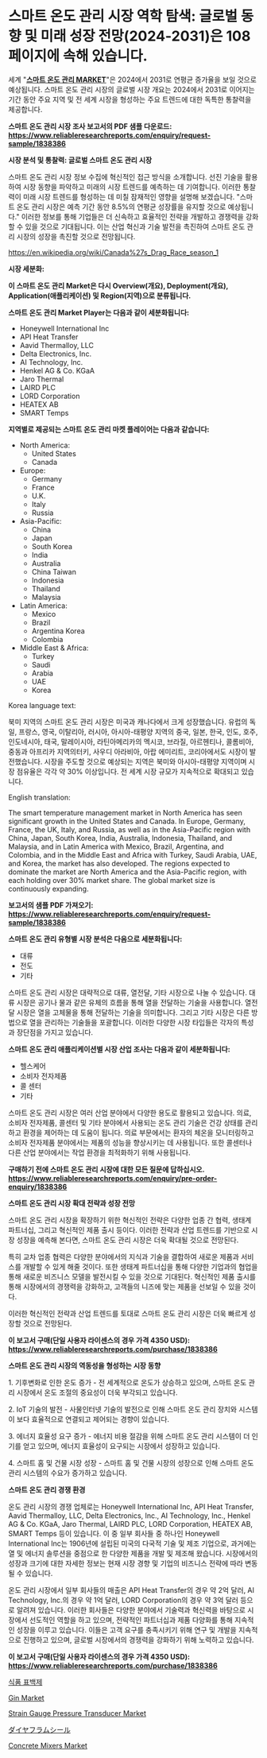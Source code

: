 <p><h1>스마트 온도 관리 시장 역학 탐색: 글로벌 동향 및 미래 성장 전망(2024-2031)은 108 페이지에 속해 있습니다.</h1></p><p>세계 "<strong><a href="https://www.reliableresearchreports.com/smart-temperature-management-r1838386">스마트 온도 관리 MARKET</a></strong>"은 2024에서 2031로 연평균 증가율을 보일 것으로 예상됩니다. 스마트 온도 관리 시장의 글로벌 시장 개요는 2024에서 2031로 이어지는 기간 동안 주요 지역 및 전 세계 시장을 형성하는 주요 트렌드에 대한 독특한 통찰력을 제공합니다.</p>
<p><strong>스마트 온도 관리 시장 조사 보고서의 PDF 샘플 다운로드: <a href="https://www.reliableresearchreports.com/enquiry/request-sample/1838386">https://www.reliableresearchreports.com/enquiry/request-sample/1838386</a></strong></p>
<p><strong>시장 분석 및 통찰력: 글로벌 스마트 온도 관리 시장</strong></p>
<p><p>스마트 온도 관리 시장 정보 수집에 혁신적인 접근 방식을 소개합니다. 선진 기술을 활용하여 시장 동향을 파악하고 미래의 시장 트렌드를 예측하는 데 기여합니다. 이러한 통찰력이 미래 시장 트렌드를 형성하는 데 미칠 잠재적인 영향을 설명해 보겠습니다. "스마트 온도 관리 시장은 예측 기간 동안 8.5%의 연평균 성장률을 유지할 것으로 예상됩니다." 이러한 정보를 통해 기업들은 더 신속하고 효율적인 전략을 개발하고 경쟁력을 강화할 수 있을 것으로 기대됩니다. 이는 산업 혁신과 기술 발전을 촉진하여 스마트 온도 관리 시장의 성장을 촉진할 것으로 전망됩니다.</p></p>
<p><a href="%7CAUTHORITHY_DOMAIN_URL%7C">https://en.wikipedia.org/wiki/Canada%27s_Drag_Race_season_1</a></p>
<p><strong>시장 세분화:</strong></p>
<p><strong>이 스마트 온도 관리 Market은 다시 Overview(개요), Deployment(개요), Application(애플리케이션) 및 Region(지역)으로 분류됩니다.</strong></p>
<p><strong>스마트 온도 관리 Market Player는 다음과 같이 세분화됩니다:</strong></p>
<p><ul><li>Honeywell International Inc</li><li>API Heat Transfer</li><li>Aavid Thermalloy, LLC</li><li>Delta Electronics, Inc.</li><li>AI Technology, Inc.</li><li>Henkel AG & Co. KGaA</li><li>Jaro Thermal</li><li>LAIRD PLC</li><li>LORD Corporation</li><li>HEATEX AB</li><li>SMART Temps</li></ul></p>
<p><strong>지역별로 제공되는 스마트 온도 관리 마켓 플레이어는 다음과 같습니다:</strong></p>
<p><ul>
    <li>
        North America:
        <ul>
            <li>United States</li>
            <li>Canada</li>
        </ul>
    </li>
    <li>
        Europe:
        <ul>
            <li>Germany</li>
            <li>France</li>
            <li>U.K.</li>
            <li>Italy</li>
            <li>Russia</li>
        </ul>
    </li>
    <li>
        Asia-Pacific:
        <ul>
            <li>China</li>
            <li>Japan</li>
            <li>South Korea</li>
            <li>India</li>
            <li>Australia</li>
            <li>China Taiwan</li>
            <li>Indonesia</li>
            <li>Thailand</li>
            <li>Malaysia</li>
        </ul>
    </li>
    <li>
        Latin America:
        <ul>
            <li>Mexico</li>
            <li>Brazil</li>
            <li>Argentina Korea</li>
            <li>Colombia</li>
        </ul>
    </li>
    <li>
        Middle East & Africa:
        <ul>
            <li>Turkey</li>
            <li>Saudi</li>
            <li>Arabia</li>
            <li>UAE</li>
            <li>Korea</li>
        </ul>
    </li>
    </ul></p>
<p><p>Korea language text:</p><p>북미 지역의 스마트 온도 관리 시장은 미국과 캐나다에서 크게 성장했습니다. 유럽의 독일, 프랑스, 영국, 이탈리아, 러시아, 아시아-태평양 지역의 중국, 일본, 한국, 인도, 호주, 인도네시아, 태국, 말레이시아, 라틴아메리카의 멕시코, 브라질, 아르헨티나, 콜롬비아, 중동과 아프리카 지역의터키, 사우디 아라비아, 아랍 에미리트, 코리아에서도 시장이 발전했습니다. 시장을 주도할 것으로 예상되는 지역은 북미와 아시아-태평양 지역이며 시장 점유율은 각각 약 30% 이상입니다. 전 세계 시장 규모가 지속적으로 확대되고 있습니다.</p><p>English translation:</p><p>The smart temperature management market in North America has seen significant growth in the United States and Canada. In Europe, Germany, France, the UK, Italy, and Russia, as well as in the Asia-Pacific region with China, Japan, South Korea, India, Australia, Indonesia, Thailand, and Malaysia, and in Latin America with Mexico, Brazil, Argentina, and Colombia, and in the Middle East and Africa with Turkey, Saudi Arabia, UAE, and Korea, the market has also developed. The regions expected to dominate the market are North America and the Asia-Pacific region, with each holding over 30% market share. The global market size is continuously expanding.</p></p>
<p><strong>보고서의 샘플 PDF 가져오기: <a href="https://www.reliableresearchreports.com/enquiry/request-sample/1838386">https://www.reliableresearchreports.com/enquiry/request-sample/1838386</a></strong></p>
<p><strong>스마트 온도 관리 유형별 시장 분석은 다음으로 세분화됩니다:</strong></p>
<p><ul><li>대류</li><li>전도</li><li>기타</li></ul></p>
<p><p>스마트 온도 관리 시장은 대략적으로 대류, 열전달, 기타 시장으로 나눌 수 있습니다. 대류 시장은 공기나 물과 같은 유체의 흐름을 통해 열을 전달하는 기술을 사용합니다. 열전달 시장은 열을 고체물을 통해 전달하는 기술을 의미합니다. 그리고 기타 시장은 다른 방법으로 열을 관리하는 기술들을 포괄합니다. 이러한 다양한 시장 타입들은 각자의 특성과 장단점을 가지고 있습니다.</p></p>
<p><strong>스마트 온도 관리 애플리케이션별 시장 산업 조사는 다음과 같이 세분화됩니다:</strong></p>
<p><ul><li>헬스케어</li><li>소비자 전자제품</li><li>콜 센터</li><li>기타</li></ul></p>
<p><p>스마트 온도 관리 시장은 여러 산업 분야에서 다양한 용도로 활용되고 있습니다. 의료, 소비자 전자제품, 콜센터 및 기타 분야에서 사용되는 온도 관리 기술은 건강 상태를 관리하고 환경을 제어하는 데 도움이 됩니다. 의료 부문에서는 환자의 체온을 모니터링하고 소비자 전자제품 분야에서는 제품의 성능을 향상시키는 데 사용됩니다. 또한 콜센터나 다른 산업 분야에서는 작업 환경을 최적화하기 위해 사용됩니다.</p></p>
<p><strong>구매하기 전에 스마트 온도 관리 시장에 대한 모든 질문에 답하십시오. <a href="https://www.reliableresearchreports.com/enquiry/pre-order-enquiry/1838386">https://www.reliableresearchreports.com/enquiry/pre-order-enquiry/1838386</a></strong></p>
<p><strong>스마트 온도 관리 시장 확대 전략과 성장 전망</strong></p>
<p><p>스마트 온도 관리 시장을 확장하기 위한 혁신적인 전략은 다양한 업종 간 협력, 생태계 파트너십, 그리고 혁신적인 제품 출시 등이다. 이러한 전략과 산업 트렌드를 기반으로 시장 성장을 예측해 본다면, 스마트 온도 관리 시장은 더욱 확대될 것으로 전망된다. </p><p>특히 교차 업종 협력은 다양한 분야에서의 지식과 기술을 결합하여 새로운 제품과 서비스를 개발할 수 있게 해줄 것이다. 또한 생태계 파트너십을 통해 다양한 기업과의 협업을 통해 새로운 비즈니스 모델을 발전시킬 수 있을 것으로 기대된다. 혁신적인 제품 출시를 통해 시장에서의 경쟁력을 강화하고, 고객들의 니즈에 맞는 제품을 선보일 수 있을 것이다.</p><p>이러한 혁신적인 전략과 산업 트렌드를 토대로 스마트 온도 관리 시장은 더욱 빠르게 성장할 것으로 전망된다.</p></p>
<p><strong>이 보고서 구매(단일 사용자 라이센스의 경우 가격 4350 USD): <a href="https://www.reliableresearchreports.com/purchase/1838386">https://www.reliableresearchreports.com/purchase/1838386</a></strong></p>
<p><strong>스마트 온도 관리 시장의 역동성을 형성하는 시장 동향</strong></p>
<p><p>1. 기후변화로 인한 온도 증가 - 전 세계적으로 온도가 상승하고 있으며, 스마트 온도 관리 시장에서 온도 조절의 중요성이 더욱 부각되고 있습니다.</p><p>2. IoT 기술의 발전 - 사물인터넷 기술의 발전으로 인해 스마트 온도 관리 장치와 시스템이 보다 효율적으로 연결되고 제어되는 경향이 있습니다.</p><p>3. 에너지 효율성 요구 증가 - 에너지 비용 절감을 위해 스마트 온도 관리 시스템이 더 인기를 얻고 있으며, 에너지 효율성이 요구되는 시장에서 성장하고 있습니다.</p><p>4. 스마트 홈 및 건물 시장 성장 - 스마트 홈 및 건물 시장의 성장으로 인해 스마트 온도 관리 시스템의 수요가 증가하고 있습니다.</p></p>
<p><strong>스마트 온도 관리 경쟁 환경</strong></p>
<p><p>온도 관리 시장의 경쟁 업체로는 Honeywell International Inc, API Heat Transfer, Aavid Thermalloy, LLC, Delta Electronics, Inc., AI Technology, Inc., Henkel AG & Co. KGaA, Jaro Thermal, LAIRD PLC, LORD Corporation, HEATEX AB, SMART Temps 등이 있습니다. 이 중 일부 회사들 중 하나인 Honeywell International Inc는 1906년에 설립된 미국의 다국적 기술 및 제조 기업으로, 과거에는 열 및 에너지 솔루션을 중점으로 한 다양한 제품을 개발 및 제조해 왔습니다. 시장에서의 성장과 크기에 대한 자세한 정보는 현재 시장 경향 및 기업의 비즈니스 전략에 따라 변동될 수 있습니다.</p><p>온도 관리 시장에서 일부 회사들의 매출은 API Heat Transfer의 경우 약 2억 달러, AI Technology, Inc.의 경우 약 1억 달러, LORD Corporation의 경우 약 3억 달러 등으로 알려져 있습니다. 이러한 회사들은 다양한 분야에서 기술력과 혁신력을 바탕으로 시장에서 선도적인 역할을 하고 있으며, 전략적인 파트너십과 제품 다양화를 통해 지속적인 성장을 이루고 있습니다. 이들은 고객 요구를 충족시키기 위해 연구 및 개발을 지속적으로 진행하고 있으며, 글로벌 시장에서의 경쟁력을 강화하기 위해 노력하고 있습니다.</p></p>
<p><strong>이 보고서 구매(단일 사용자 라이센스의 경우 가격 4350 USD): <a href="https://www.reliableresearchreports.com/purchase/1838386">https://www.reliableresearchreports.com/purchase/1838386</a></strong></p>
<p><p><a href="https://medium.com/@joshuapierce88/%EA%B8%80%EB%A1%9C%EB%B2%8C-%EC%8B%9D%ED%92%88-%ED%91%9C%EB%B0%B1%EC%A0%9C-%EC%82%B0%EC%97%85-%EB%B6%84%EC%84%9D-%EB%B3%B4%EA%B3%A0%EC%84%9C-%EC%8B%9D%ED%92%88-%ED%91%9C%EB%B0%B1%EC%A0%9C-%EC%8B%9C%EC%9E%A5-%EA%B7%9C%EB%AA%A8-%EC%A0%90%EC%9C%A0%EC%9C%A8-%EB%B0%8F-%EC%9C%A0%ED%98%95%EB%B3%84-%ED%8A%B8%EB%A0%8C%EB%93%9C-%EC%95%84%EC%A1%B0%EB%94%94%EC%B9%B4%EB%A5%B4%EB%B3%B4%EB%8B%90%EC%95%84%EB%AF%B8%EB%93%9C-%EC%88%98%EC%86%8C%EA%B3%BC%EC%82%B0%ED%99%94%EB%AC%BC-%EC%95%84%EC%8A%A4%EC%BD%94%EB%A5%B4%EB%B9%88%EC%82%B0-%EC%95%84%EC%84%B8%ED%86%A4%EA%B3%BC%EC%82%B0%ED%99%94%EB%AC%BC-%EC%97%BC%EC%86%8C-%EC%9D%B4%EC%82%B0%ED%99%94%EB%AC%BC-a847e876715f">식품 표백제</a></p><p><a href="https://github.com/markusgodoy/Market-Research-Report-List-5/blob/main/gin-market.md">Gin Market</a></p><p><a href="https://www.linkedin.com/pulse/global-strain-gauge-pressure-transducer-market-sector-types-mmxpc?trackingId=rcQe0Q8jSd2TWvIy7HMmZg%3D%3D">Strain Gauge Pressure Transducer Market</a></p><p><a href="https://medium.com/@marcus7cekruer/%E3%83%80%E3%82%A4%E3%83%A4%E3%83%95%E3%83%A9%E3%83%A0%E3%82%B7%E3%83%BC%E3%83%AB%E5%B8%82%E5%A0%B4%E3%81%AE%E8%A6%8F%E6%A8%A1-%E3%82%B7%E3%82%A7%E3%82%A2-%E3%83%88%E3%83%AC%E3%83%B3%E3%83%89%E5%88%86%E6%9E%90%E3%83%AC%E3%83%9D%E3%83%BC%E3%83%88-%E8%A3%BD%E5%93%81-%E3%82%B9%E3%83%86%E3%83%B3%E3%83%AC%E3%82%B9%E9%8B%BC-%E7%82%AD%E7%B4%A0%E9%8B%BC-%E3%81%8A%E3%82%88%E3%81%B3%E3%82%BB%E3%82%B0%E3%83%A1%E3%83%B3%E3%83%88%E4%BA%88%E6%B8%AC-2024%E5%B9%B4-2031%E5%B9%B4-5cc5f9b8d327">ダイヤフラムシール</a></p><p><a href="https://www.linkedin.com/pulse/insights-concrete-mixers-industry-market-financial-status-lmjle?trackingId=2fORuC6vR2mox8hiFnI88g%3D%3D">Concrete Mixers Market</a></p></p>